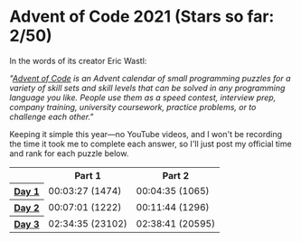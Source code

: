 # Advent of Code 2021 (Stars so far: 2/50)

In the words of its creator Eric Wastl:

*"<a href="https://adventofcode.com/">Advent of Code</a> is an Advent calendar of small programming puzzles for a variety of skill sets and skill levels that can be solved in any programming language you like. People use them as a speed contest, interview prep, company training, university coursework, practice problems, or to challenge each other."*

Keeping it simple this year—no YouTube videos, and I won't be recording the time it took me to complete each answer, so I'll just post my official time and rank for each puzzle below.

<table style="margin-left:auto; margin-right:auto">

  <tr>
    <td></td>
    <th style="text-align:center">Part 1</th>
    <th style="text-align:center">Part 2</th>
  </tr>

  <tr>
    <th scope="row"><a href="/solutions/day1/">Day 1</a></th>
    <td>00:03:27 (1474)</td>
    <td>00:04:35 (1065)</td>
  </tr>

  <tr>
    <th scope="row"><a href="/solutions/day2/">Day 2</a></th>
    <td>00:07:01 (1222)</td>
    <td>00:11:44 (1296)</td>
  </tr>

  <tr>
    <th scope="row"><a href="/solutions/day3/">Day 3</a></th>
    <td>02:34:35 (23102)</td>
    <td>02:38:41 (20595)</td>
  </tr>

</table>